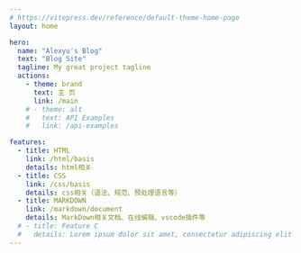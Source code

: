 ```yaml
---
# https://vitepress.dev/reference/default-theme-home-page
layout: home

hero:
  name: "Alexyu's Blog"
  text: "Blog Site"
  tagline: My great project tagline
  actions:
    - theme: brand
      text: 主 页
      link: /main
    # - theme: alt
    #   text: API Examples
    #   link: /api-examples

features:
  - title: HTML
    link: /html/basis
    details: html相关
  - title: CSS
    link: /css/basis
    details: css相关（语法、规范、预处理语言等）
  - title: MARKDOWN
    link: /markdown/document
    details: MarkDown相关文档、在线编辑、vscode插件等
  # - title: Feature C
  #   details: Lorem ipsum dolor sit amet, consectetur adipiscing elit
---
```

